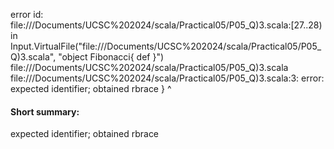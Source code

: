 error id: file://<HOME>/Documents/UCSC%202024/scala/Practical05/P05_Q)3.scala:[27..28) in Input.VirtualFile("file://<HOME>/Documents/UCSC%202024/scala/Practical05/P05_Q)3.scala", "object Fibonacci{
    def 
}")
file://<HOME>/Documents/UCSC%202024/scala/Practical05/P05_Q)3.scala
file://<HOME>/Documents/UCSC%202024/scala/Practical05/P05_Q)3.scala:3: error: expected identifier; obtained rbrace
}
^
#### Short summary: 

expected identifier; obtained rbrace